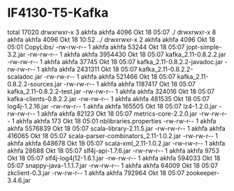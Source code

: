 # IF4130-T5-Kafka
total 17020
drwxrwxr-x 3 akhfa akhfa    4096 Okt 18 05:07 ./
drwxrwxr-x 8 akhfa akhfa    4096 Okt 18 10:52 ../
drwxrwxr-x 2 akhfa akhfa    4096 Okt 18 05:01 CopyLibs/
-rw-rw-r-- 1 akhfa akhfa   53244 Okt 18 05:07 jopt-simple-3.2.jar
-rw-rw-r-- 1 akhfa akhfa 3954430 Okt 18 05:07 kafka_2.11-0.8.2.2.jar
-rw-rw-r-- 1 akhfa akhfa   37745 Okt 18 05:07 kafka_2.11-0.8.2.2-javadoc.jar
-rw-rw-r-- 1 akhfa akhfa 2431311 Okt 18 05:07 kafka_2.11-0.8.2.2-scaladoc.jar
-rw-rw-r-- 1 akhfa akhfa  521466 Okt 18 05:07 kafka_2.11-0.8.2.2-sources.jar
-rw-rw-r-- 1 akhfa akhfa 1187417 Okt 18 05:07 kafka_2.11-0.8.2.2-test.jar
-rw-rw-r-- 1 akhfa akhfa  324016 Okt 18 05:07 kafka-clients-0.8.2.2.jar
-rw-rw-r-- 1 akhfa akhfa  481535 Okt 18 05:07 log4j-1.2.16.jar
-rw-rw-r-- 1 akhfa akhfa  165505 Okt 18 05:07 lz4-1.2.0.jar
-rw-rw-r-- 1 akhfa akhfa   82123 Okt 18 05:07 metrics-core-2.2.0.jar
-rw-rw-r-- 1 akhfa akhfa     173 Okt 18 05:01 nblibraries.properties
-rw-rw-r-- 1 akhfa akhfa 5576839 Okt 18 05:07 scala-library-2.11.5.jar
-rw-rw-r-- 1 akhfa akhfa  416065 Okt 18 05:07 scala-parser-combinators_2.11-1.0.2.jar
-rw-rw-r-- 1 akhfa akhfa  648678 Okt 18 05:07 scala-xml_2.11-1.0.2.jar
-rw-rw-r-- 1 akhfa akhfa   28688 Okt 18 05:07 slf4j-api-1.7.6.jar
-rw-rw-r-- 1 akhfa akhfa    9753 Okt 18 05:07 slf4j-log4j12-1.6.1.jar
-rw-rw-r-- 1 akhfa akhfa  594033 Okt 18 05:07 snappy-java-1.1.1.7.jar
-rw-rw-r-- 1 akhfa akhfa   64009 Okt 18 05:07 zkclient-0.3.jar
-rw-rw-r-- 1 akhfa akhfa  792964 Okt 18 05:07 zookeeper-3.4.6.jar
